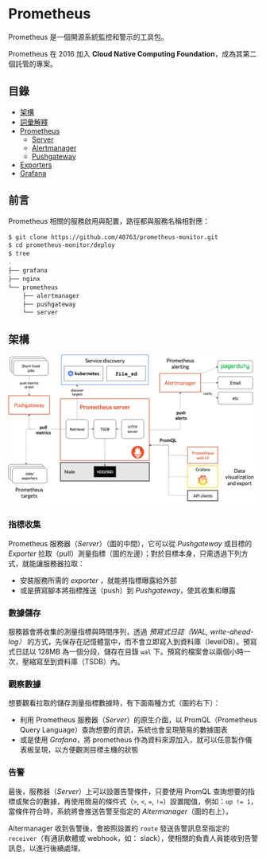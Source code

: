 # Prometheus

Prometheus 是一個開源系統監控和警示的工具包。

Prometheus 在 2016 加入 **Cloud Native Computing Foundation**，成為其第二個託管的專案。

## 目錄

- [架構](#架構)
- [詞彙解釋](./glossary.md)
- [Prometheus](./docs)
    - [Server](./docs/server)
    - [Alertmanager](./docs/alertmanager)
    - [Pushgateway](./docs/pushgateway)
- [Exporters](https://github.com/48763/prom-client-ex)
- [Grafana](./docs/grafana)

## 前言

Prometheus 相關的服務啟用與配置，路徑都與服務名稱相對應：

```bash
$ git clone https://github.com/48763/prometheus-monitor.git
$ cd prometheus-monitor/deploy
$ tree
.
├── grafana
├── nginx
└── prometheus
    ├── alertmanager
    ├── pushgateway
    └── server
```

## 架構

![](images/introduction-01.png)

### 指標收集

Prometheus 服務器（*Server*）（圖的中間），它可以從 *Pushgateway* 或目標的 *Exporter* 拉取（pull）測量指標（圖的左邊）；對於目標本身，只需透過下列方式，就能讓服務器拉取：

- 安裝服務所需的 *exporter* ，就能將指標曝露給外部
- 或是撰寫腳本將指標推送（push）到 *Pushgateway*，使其收集和曝露

### 數據儲存

服務器會將收集的測量指標與時間序列，透過 *預寫式日誌（WAL, write-ahead-log）* 的方式，先保存在記憶體當中，而不會立即寫入到資料庫（levelDB）。預寫式日誌以 128MB 為一個分段，儲存在目錄 `wal` 下。預寫的檔案會以兩個小時一次，壓縮寫至到資料庫（TSDB）內。

### 觀察數據

想要觀看拉取的儲存測量指標數據時，有下面兩種方式（圖的右下）：

- 利用 Prometheus 服務器（*Server*）的原生介面，以 PromQL（Prometheus Query Language）查詢想要的資訊，系統也會呈現簡易的數據圖表
- 或是使用 *Grafana*，將 prometheus 作為資料來源加入，就可以任意製作儀表板呈現，以方便觀測目標主機的狀態

### 告警

最後，服務器（*Server*）上可以設置告警條件，只要使用 PromQL 查詢想要的指標或聚合的數據，再使用簡易的條件式（`>`, `<`, `=`, `!=`）設置閥值，例如：`up != 1`，當條件符合時，系統將會推送告警至指定的 *Altermanager*（圖的右上）。

Altermanager 收到告警後，會按照設置的 `route` 發送告警訊息至指定的 `receiver`（有通訊軟體或 webhook，如： slack），使相關的負責人員能收到告警訊息，以進行後續處理。
